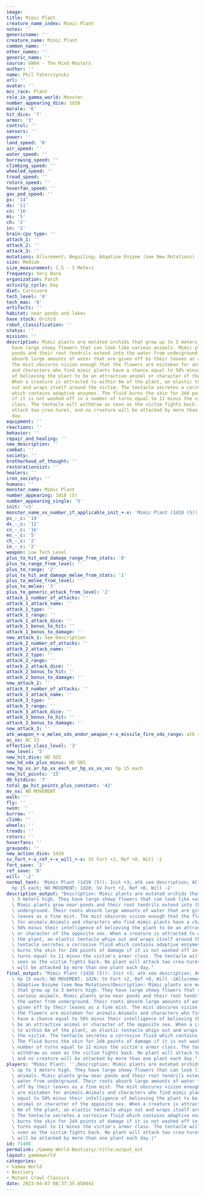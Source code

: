 ```yaml
---
image:
title: Mimic Plant
creature_name_index: Mimic Plant
notes: ''
genericname: ''
creature_name: Mimic Plant
common_name: ''
other_names: ''
generic_name: ''
source: GW04 - The Mind Masters
author: ''
name: Phil Taterczynski
url: ''
avatar: ''
mcc_race: Plant
role_in_gamma_world: Monster
number_appearing_dice: 1d10
morale: '6'
hit_dice: '7'
armor: '3'
control: ''
sensors: ''
power: ''
land_speed: '0'
air_speed: ''
water_speed: ''
burrowing_speed: ''
climbing_speed: ''
wheeled_speed: ''
tread_speed: ''
rotors_speed: ''
hoverfan_speed: ''
gav_pod_speed: ''
ps: '14'
dx: '11'
cn: '16'
ms: '5'
ch: '2'
in: '2'
brain-cpu type: ''
attack_1: ''
attack_2: ''
attack_3: ''
mutations: Allurement; Beguiling; Adaptive Enzyme (see New Mutations)
size: Medium
size_measurement: 1.5 - 3 Meters
frequency: Very Rare
organization: Patch
activity_cycle: Day
diet: Carnivore
tech_level: '0'
tech_max: '0'
artifacts: ''
habitat: near ponds and lakes
base_stock: Orchid
robot_classification: ''
status: ''
mission: ''
description: Mimic plants are mutated orchids that grow up to 3 meters high. They
  have large showy flowers that can look like various animals. Mimic plants grow near
  ponds and their root tendrils extend into the water from underground. Their roots
  absorb large amounts of water that are given off by their leaves as a fine mist.
  The mist obscures vision enough that the flowers are mistaken for animals.Animals
  and characters who find mimic plants have a chance equal to 50% minus their intelligence
  of believing the plant to be an attractive animal or character of the opposite sex.
  When a creature is attracted to within 6m of the plant, an elastic tentacle whips
  out and wraps itself around the victim. The tentacle secretes a corrosive fluid
  which contains adaptive enzymes. The fluid burns the skin for 2d4 points of damage
  if it is not washed off in a number of turns equal to 11 minus the victim's armor
  class. The tentacle will withdraw as soon as the victim fights back. No plant will
  attack two crea-tures, and no creature will be attacked by more than one plant each
  day.
equipment: ''
reactions: ''
behavior: ''
repair_and_healing: ''
new_description: ''
combat: ''
society: ''
brotherhood_of_thought: ''
restorationsist: ''
healers: ''
iron_society: ''
humans: ''
monster_name: Mimic Plant
number_appearing: 1d10 (5)
number_appearing_single: '5'
init: '+3'
monster_name_xx_number_if_applicable_init_+-x: 'Mimic Plant (1d10 (5)): Init +3'
ps_-_c: '14'
dx_-_c: '11'
cn_-_c: '16'
ms_-_c: '5'
ch_-_c: '2'
in_-_c: '2'
weapon: Low Tech Level
plus_to_hit_and_damage_range_from_stats: '0'
plus_to_range_from_level: ''
plus_to_range: '2'
plus_to_hit_and_damage_melee_from_stats: '1'
plus_to_melee_from_level: ''
plus_to_melee: '3'
plus_to_generic_attack_from_level: '2'
attack_1_number_of_attacks: ''
attack_1_attack_name: ''
attack_1_type: ''
attack_1_range: ''
attack_1_attack_dice: ''
attack_1_bonus_to_hit: ''
attack_1_bonus_to_damage: ''
new_attack_1: See Description
attack_2_number_of_attacks: ''
attack_2_attack_name: ''
attack_2_type: ''
attack_2_range: ''
attack_2_attack_dice: ''
attack_2_bonus_to_hit: ''
attack_2_bonus_to_damage: ''
new_attack_2: ''
attack_3_number_of_attacks: ''
attack_3_attack_name: ''
attack_3_type: ''
attack_3_range: ''
attack_3_attack_dice: ''
attack_3_bonus_to_hit: ''
attack_3_bonus_to_damage: ''
new_attack_3: ''
atk_weapon_+-x_melee_xdx_andor_weapon_+-x_missile_fire_xdx_range: atk see description
ac_xx: AC 13
effective_class_level: '3'
new_level: '5'
new_hit_dice: HD 5D5
new_hd_xdx_plus_minus: HD 5D5
new_hp_xx_or_hp_xx_each_or_hp_xx_xx_xx: hp 15 each
new_hit_points: '15'
d6_hitdice: '7'
total_gw_hit_points_plus_constant: '42'
mv_xx: NO MOVEMENT
walk: ''
fly: ''
swim: ''
burrow: ''
climb: ''
wheels: ''
treads: ''
rotors: ''
hoverfans: ''
gravpods: ''
new_action_dice: 1d20
sv_fort_+-x_ref_+-x_will_+-x: SV Fort +2, Ref +0, Will -2
fort_save: '2'
ref_save: '0'
will: '-2'
normal_text: 'Mimic Plant (1d10 (5)): Init +3; atk see description; AC 13; HD 5D5
  hp 15 each; NO MOVEMENT; 1d20; SV Fort +2, Ref +0, Will -2'
description_output: "Description: Mimic plants are mutated orchids that grow up to\
  \ 3 meters high. They have large showy flowers that can look like various animals.\
  \ Mimic plants grow near ponds and their root tendrils extend into the water from\
  \ underground. Their roots absorb large amounts of water that are given off by their\
  \ leaves as a fine mist. The mist obscures vision enough that the flowers are mistaken\
  \ for animals.Animals and characters who find mimic plants have a chance equal to\
  \ 50% minus their intelligence of believing the plant to be an attractive animal\
  \ or character of the opposite sex. When a creature is attracted to within 6m of\
  \ the plant, an elastic tentacle whips out and wraps itself around the victim. The\
  \ tentacle secretes a corrosive fluid which contains adaptive enzymes. The fluid\
  \ burns the skin for 2d4 points of damage if it is not washed off in a number of\
  \ turns equal to 11 minus the victim's armor class. The tentacle will withdraw as\
  \ soon as the victim fights back. No plant will attack two crea-tures, and no creature\
  \ will be attacked by more than one plant each day."
final_output: "Mimic Plant (1d10 (5)): Init +3; atk see description; AC 13; HD 5D5\
  \ hp 15 each; NO MOVEMENT; 1d20; SV Fort +2, Ref +0, Will -2Allurement; Beguiling;\
  \ Adaptive Enzyme (see New Mutations)Description: Mimic plants are mutated orchids\
  \ that grow up to 3 meters high. They have large showy flowers that can look like\
  \ various animals. Mimic plants grow near ponds and their root tendrils extend into\
  \ the water from underground. Their roots absorb large amounts of water that are\
  \ given off by their leaves as a fine mist. The mist obscures vision enough that\
  \ the flowers are mistaken for animals.Animals and characters who find mimic plants\
  \ have a chance equal to 50% minus their intelligence of believing the plant to\
  \ be an attractive animal or character of the opposite sex. When a creature is attracted\
  \ to within 6m of the plant, an elastic tentacle whips out and wraps itself around\
  \ the victim. The tentacle secretes a corrosive fluid which contains adaptive enzymes.\
  \ The fluid burns the skin for 2d4 points of damage if it is not washed off in a\
  \ number of turns equal to 11 minus the victim's armor class. The tentacle will\
  \ withdraw as soon as the victim fights back. No plant will attack two crea-tures,\
  \ and no creature will be attacked by more than one plant each day."
players: "Mimic Plant; '';Description: Mimic plants are mutated orchids that grow\
  \ up to 3 meters high. They have large showy flowers that can look like various\
  \ animals. Mimic plants grow near ponds and their root tendrils extend into the\
  \ water from underground. Their roots absorb large amounts of water that are given\
  \ off by their leaves as a fine mist. The mist obscures vision enough that the flowers\
  \ are mistaken for animals.Animals and characters who find mimic plants have a chance\
  \ equal to 50% minus their intelligence of believing the plant to be an attractive\
  \ animal or character of the opposite sex. When a creature is attracted to within\
  \ 6m of the plant, an elastic tentacle whips out and wraps itself around the victim.\
  \ The tentacle secretes a corrosive fluid which contains adaptive enzymes. The fluid\
  \ burns the skin for 2d4 points of damage if it is not washed off in a number of\
  \ turns equal to 11 minus the victim's armor class. The tentacle will withdraw as\
  \ soon as the victim fights back. No plant will attack two crea-tures, and no creature\
  \ will be attacked by more than one plant each day.|"
id: 71405
permalink: /Gamma-World-Bestiary/:title:output_ext
layout: gammaworld
categories:
- Gamma World
- Bestiary
- Mutant Crawl Classics
date: 2023-04-07 08:37:35.650441
---
```

